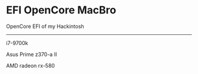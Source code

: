 # EFI OpenCore MacBro
 OpenCore EFI of my Hackintosh

---

 i7-9700k
 
 Asus Prime z370-a II 
 
 AMD radeon rx-580

